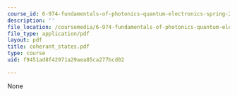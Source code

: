 ```yaml
---
course_id: 6-974-fundamentals-of-photonics-quantum-electronics-spring-2006
description: ''
file_location: /coursemedia/6-974-fundamentals-of-photonics-quantum-electronics-spring-2006/f9451ad8f42971a29aea85ca277bcd02_coherant_states.pdf
file_type: application/pdf
layout: pdf
title: coherant_states.pdf
type: course
uid: f9451ad8f42971a29aea85ca277bcd02

---
```

None